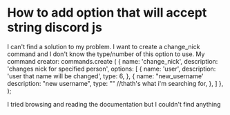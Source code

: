 
# How to add option that will accept string discord js

I can't find a solution to my problem. I want to create a change_nick command and I don't know the type/number of this option to use.
My command creator:
commands.create
            (
                {
                    name: 'change_nick',
                    description: 'changes nick for specified person',
                    options:
                    [
                        {
                            name: 'user',
                            description: 'user that name will be changed',
                            type: 6,
                        },
                        {
                            name: "new_username'
                            description: "new username",
                            type: "" //thath's what i'm searching for,
                        },
                    ]
                },
            );

I tried browsing and reading the documentation but I couldn't find anything

        